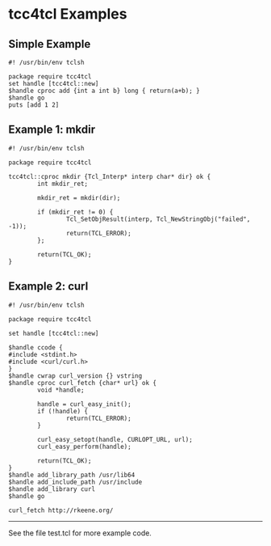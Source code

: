 tcc4tcl Examples
================

## Simple Example

    #! /usr/bin/env tclsh
    
    package require tcc4tcl
    set handle [tcc4tcl::new]
    $handle cproc add {int a int b} long { return(a+b); }
    $handle go
    puts [add 1 2]

## Example 1: mkdir

    #! /usr/bin/env tclsh
    
    package require tcc4tcl
    
    tcc4tcl::cproc mkdir {Tcl_Interp* interp char* dir} ok {
            int mkdir_ret;
    
            mkdir_ret = mkdir(dir);
    
            if (mkdir_ret != 0) {
                    Tcl_SetObjResult(interp, Tcl_NewStringObj("failed", -1));
                    return(TCL_ERROR);
            };
    
            return(TCL_OK);
    }

## Example 2: curl

    #! /usr/bin/env tclsh
    
    package require tcc4tcl
    
    set handle [tcc4tcl::new]
    
    $handle ccode {
    #include <stdint.h>
    #include <curl/curl.h>
    }
    $handle cwrap curl_version {} vstring
    $handle cproc curl_fetch {char* url} ok {
            void *handle;
    
            handle = curl_easy_init();
            if (!handle) {
                    return(TCL_ERROR);
            }
    
            curl_easy_setopt(handle, CURLOPT_URL, url);
            curl_easy_perform(handle);
    
            return(TCL_OK);
    }
    $handle add_library_path /usr/lib64
    $handle add_include_path /usr/include
    $handle add_library curl
    $handle go
    
    curl_fetch http://rkeene.org/
    
----------------------------------

See the file test.tcl for more example code.